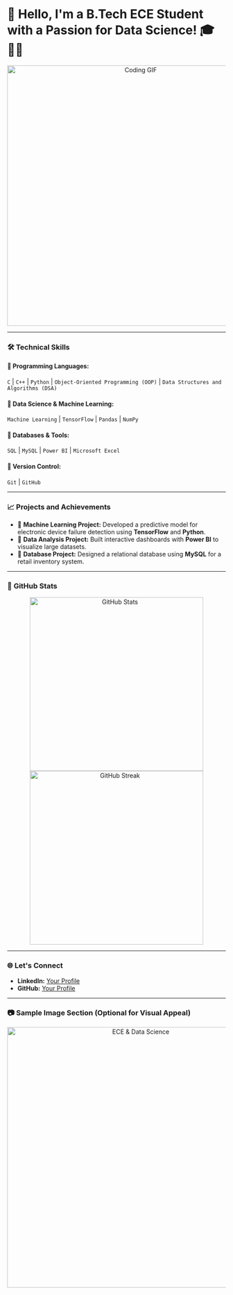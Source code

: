 # 🚀 **Hello, I'm a B.Tech ECE Student with a Passion for Data Science!** 🎓👨‍💻  

<p align="center">
  <img src="https://files.oaiusercontent.com/file-YZ645u1m88KGPizypHmbBo?se=2025-02-09T14%3A24%3A54Z&sp=r&sv=2024-08-04&sr=b&rscc=max-age%3D299%2C%20immutable%2C%20private&rscd=attachment%3B%20filename%3Dimage_processing20210726-1298-1x1b0pi.gif&sig=oyd1YBYsBn6BHtMexIs/x4QB7rKX9qJpirqnD0rzRVc%3D" width="600" alt="Coding GIF">
</p>

---

### 🛠️ **Technical Skills**  

#### 🔹 **Programming Languages:**  
`C` | `C++` | `Python` | `Object-Oriented Programming (OOP)` | `Data Structures and Algorithms (DSA)`

#### 🔹 **Data Science & Machine Learning:**  
`Machine Learning` | `TensorFlow` | `Pandas` | `NumPy`  

#### 🔹 **Databases & Tools:**  
`SQL` | `MySQL` | `Power BI` | `Microsoft Excel`  

#### 🔹 **Version Control:**  
`Git` | `GitHub`

---

### 📈 **Projects and Achievements**  

- 🌟 **Machine Learning Project:** Developed a predictive model for electronic device failure detection using **TensorFlow** and **Python**.  
- 🌟 **Data Analysis Project:** Built interactive dashboards with **Power BI** to visualize large datasets.  
- 🌟 **Database Project:** Designed a relational database using **MySQL** for a retail inventory system.  

---

### 🌟 **GitHub Stats**  

<p align="center">
  <img src="https://github-readme-stats.vercel.app/api?username=yourusername&show_icons=true&theme=radical" width="400" alt="GitHub Stats">
  <img src="https://github-readme-streak-stats.herokuapp.com/?user=yourusername&theme=radical" width="400" alt="GitHub Streak">
</p>  

---

### 🌐 **Let's Connect**  
- **LinkedIn:** [Your Profile](https://www.linkedin.com)  
- **GitHub:** [Your Profile](https://github.com/yourusername)  

---

### 📷 **Sample Image Section** (Optional for Visual Appeal)  
<p align="center">
  <img src="https://via.placeholder.com/800x400.png?text=ECE+%26+Data+Science" width="600" alt="ECE & Data Science">
</p>
